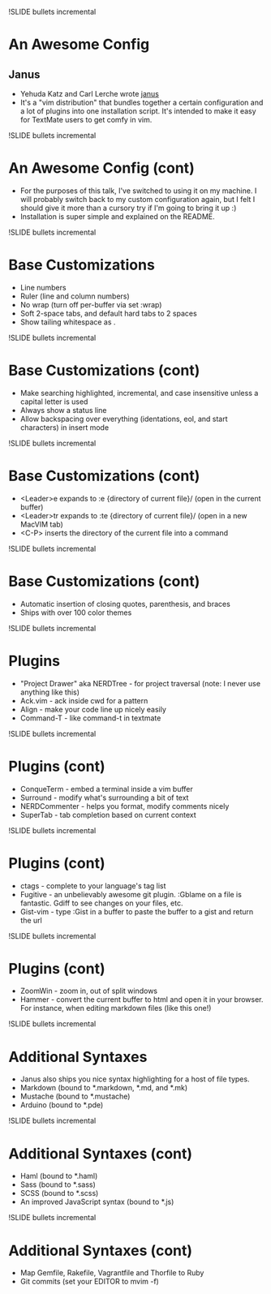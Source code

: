 !SLIDE bullets incremental
# An Awesome Config #
## Janus ##

* Yehuda Katz and Carl Lerche wrote [janus](http://www.github.com/carlhuda/janus)
* It's a "vim distribution" that bundles together a certain
  configuration and a lot of plugins into one installation script.  It's
  intended to make it easy for TextMate users to get comfy in vim.

!SLIDE bullets incremental
# An Awesome Config (cont) #
* For the purposes of this talk, I've switched to using it on my
  machine.  I will probably switch back to my custom configuration
  again, but I felt I should give it more than a cursory try if I'm going
  to bring it up :)
* Installation is super simple and explained on the README.

!SLIDE bullets incremental
# Base Customizations #

* Line numbers
* Ruler (line and column numbers)
* No wrap (turn off per-buffer via set :wrap)
* Soft 2-space tabs, and default hard tabs to 2 spaces
* Show tailing whitespace as .

!SLIDE bullets incremental
# Base Customizations (cont) #
* Make searching highlighted, incremental, and case insensitive unless a capital letter is used
* Always show a status line
* Allow backspacing over everything (identations, eol, and start characters) in insert mode

!SLIDE bullets incremental
# Base Customizations (cont) #
* \<Leader>e expands to :e {directory of current file}/ (open in the current buffer)
* \<Leader>tr expands to :te {directory of current file}/ (open in a new MacVIM tab)
* \<C-P> inserts the directory of the current file into a command

!SLIDE bullets incremental
# Base Customizations (cont) #
* Automatic insertion of closing quotes, parenthesis, and braces
* Ships with over 100 color themes

!SLIDE bullets incremental
# Plugins #

* "Project Drawer" aka NERDTree - for project traversal (note: I never
  use anything like this)
* Ack.vim - ack inside cwd for a pattern
* Align - make your code line up nicely easily
* Command-T - like command-t in textmate

!SLIDE bullets incremental
# Plugins (cont) #
* ConqueTerm - embed a terminal inside a vim buffer
* Surround - modify what's surrounding a bit of text
* NERDCommenter - helps you format, modify comments nicely
* SuperTab - tab completion based on current context

!SLIDE bullets incremental
# Plugins (cont) #
* ctags - complete to your language's tag list
* Fugitive - an unbelievably awesome git plugin.  :Gblame on a file is
  fantastic.  Gdiff to see changes on your files, etc.
* Gist-vim - type :Gist in a buffer to paste the buffer to a gist and
  return the url

!SLIDE bullets incremental
# Plugins (cont) #
* ZoomWin - zoom in, out of split windows
* Hammer - convert the current buffer to html and open it in your
  browser.  For instance, when editing markdown files (like this one!)

!SLIDE bullets incremental
# Additional Syntaxes #

* Janus also ships you nice syntax highlighting for a host of file
  types.
* Markdown (bound to \*.markdown, \*.md, and \*.mk)
* Mustache (bound to \*.mustache)
* Arduino (bound to \*.pde)

!SLIDE bullets incremental
# Additional Syntaxes (cont) #
* Haml (bound to \*.haml)
* Sass (bound to \*.sass)
* SCSS (bound to \*.scss)
* An improved JavaScript syntax (bound to \*.js)

!SLIDE bullets incremental
# Additional Syntaxes (cont) #
* Map Gemfile, Rakefile, Vagrantfile and Thorfile to Ruby
* Git commits (set your EDITOR to mvim -f)

